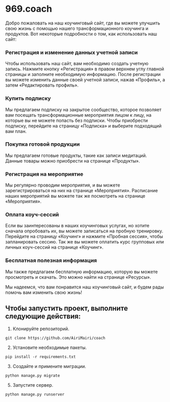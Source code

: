 # 969.coach

Добро пожаловать на наш коучинговый сайт, где вы можете улучшить свою жизнь с помощью нашего трансформационного коучинга и продуктов. Вот некоторые подробности о том, как использовать наш сайт:

### Регистрация и изменение данных учетной записи
Чтобы использовать наш сайт, вам необходимо создать учетную запись. Нажмите кнопку «Регистрация» в правом верхнем углу главной страницы и заполните необходимую информацию. После регистрации вы можете изменить данные своей учетной записи, нажав «Профиль», а затем «Редактировать профиль».

### Купить подписку
Мы предлагаем подписку на закрытое сообщество, которое позволяет вам посещать трансформационные мероприятия лицом к лицу, на которые вы не можете попасть без подписки. Чтобы приобрести подписку, перейдите на страницу «Подписка» и выберите подходящий вам план.

### Покупка готовой продукции
Мы предлагаем готовые продукты, такие как записи медитаций. Данные товары можно приобрести на странице «Продукты».

### Регистрация на мероприятие
Мы регулярно проводим мероприятия, и вы можете зарегистрироваться на них на странице «Мероприятия».
Расписание наших мероприятий вы можете так же посмотреть на странице «Мероприятия».

### Оплата коуч-сессий
Если вы заинтересованы в наших коучинговых услугах, но хотите сначала опробовать их, вы можете записаться на пробную тренировку. Перейдите на страницу «Коучинг» и нажмите «Пробная сессия», чтобы запланировать сессию.
Так же вы можете оплатить курс групповых или личных коуч-сессий на странице «Коучинг».

### Бесплатная полезная информация
Мы также предлагаем бесплатную информацию, которую вы можете просмотреть и скачать. Это можно найти на странице «Ресурсы».

Мы надеемся, что вам понравится наш коучинговый сайт, и будем рады помочь вам изменить свою жизнь!



## Чтобы запустить проект, выполните следующие действия:

1. Клонируйте репозиторий.

```
git clone https://github.com/AiriMairi/coach
```

2. Установите необходимые пакеты.

```
pip install -r requirements.txt
```

3. Создайте и примените миграции.

```
python manage.py migrate
```

5. Запустите сервер.

```
python manage.py runserver
```
